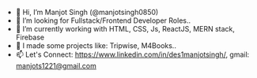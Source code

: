 - 👋 Hi, I’m Manjot Singh (@manjotsingh0850)
- 👀 I’m looking for Fullstack/Frontend Developer Roles..
- 🌱 I’m currently working with HTML, CSS, Js, ReactJS, MERN stack, Firebase
- 💞️ I made some projects like: Tripwise, M4Books..
- 📫 Let's Connect: https://www.linkedin.com/in/des1manjotsingh/, gmail: manjots1221@gmail.com


<!---
manjotsingh0850/manjotsingh0850 is a ✨ special ✨ repository because its `README.md` (this file) appears on your GitHub profile.
You can click the Preview link to take a look at your changes.
--->


<!--
Here are some ideas to get you started:

- 🔭 I’m currently working on ...
- 🌱 I’m currently learning ...
- 👯 I’m looking to collaborate on ...
- 🤔 I’m looking for help with ...
- 💬 Ask me about ...
- 📫 How to reach me: ...
- 😄 Pronouns: ...
- ⚡ Fun fact: ...
-->
